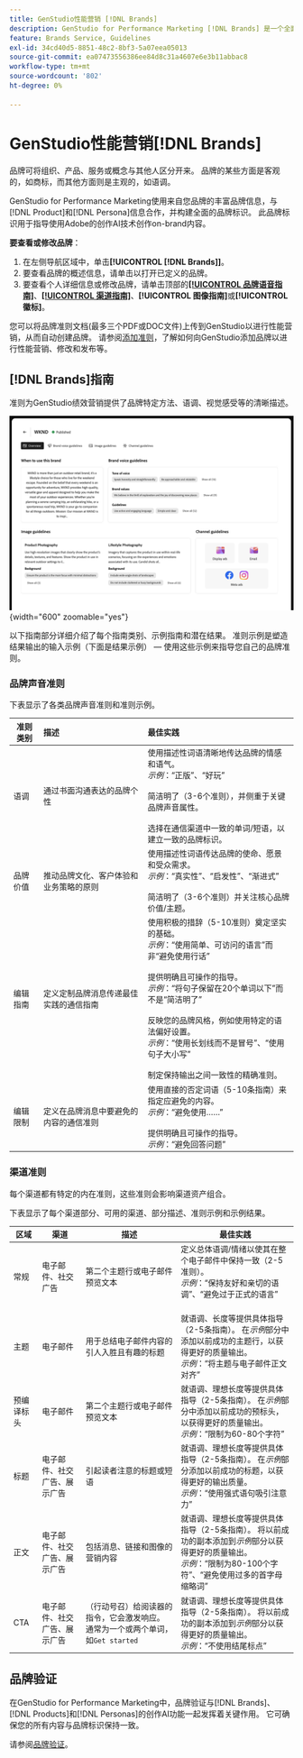 ```yaml
---
title: GenStudio性能营销 [!DNL Brands]
description: GenStudio for Performance Marketing [!DNL Brands] 是一个全面的品牌资源集合，包括营销文案、图像、体验等，可用于指导创建品牌一致的内容。
feature: Brands Service, Guidelines
exl-id: 34cd40d5-8851-48c2-8bf3-5a07eea05013
source-git-commit: ea07473556386ee84d8c31a4607e6e3b11abbac8
workflow-type: tm+mt
source-wordcount: '802'
ht-degree: 0%

---
```


# GenStudio性能营销[!DNL Brands]

品牌可将组织、产品、服务或概念与其他人区分开来。 品牌的某些方面是客观的，如商标，而其他方面则是主观的，如语调。

GenStudio for Performance Marketing使用来自您品牌的丰富品牌信息，与[!DNL Product]和[!DNL Persona]信息合作，并构建全面的品牌标识。 此品牌标识用于指导使用Adobe的创作AI技术创作on-brand内容。

**要查看或修改品牌**：

1. 在左侧导航区域中，单击&#x200B;**[!UICONTROL [!DNL Brands]]**。
1. 要查看品牌的概述信息，请单击以打开已定义的品牌。
1. 要查看个人详细信息或修改品牌，请单击顶部的[**[!UICONTROL 品牌语音指南]**](#brand-voice-guidelines)、[**[!UICONTROL 渠道指南]**](#channel-guidelines)、**[!UICONTROL 图像指南]**&#x200B;或&#x200B;**[!UICONTROL 徽标]**。

您可以将品牌准则文档(最多三个PDF或DOC文件)上传到GenStudio以进行性能营销，从而自动创建品牌。 请参阅[添加准则](add-guidelines.md)，了解如何向GenStudio添加品牌以进行性能营销、修改和发布等。

## [!DNL Brands]指南

准则为GenStudio绩效营销提供了品牌特定方法、语调、视觉感受等的清晰描述。

![品牌指南](/help/assets/brands.png){width="600" zoomable="yes"}

以下指南部分详细介绍了每个指南类别、示例指南和潜在结果。 准则示例是塑造结果输出的输入示例（下面是结果示例） — 使用这些示例来指导您自己的品牌准则。

### 品牌声音准则

下表显示了各类品牌声音准则和准则示例。

| 准则类别 | 描述 | 最佳实践 |
| ------------------| :---------- | :---------- |
| 语调 | 通过书面沟通表达的品牌个性 | 使用描述性词语清晰地传达品牌的情感和语气。 <br>_示例_：“正版”、“好玩”<br><br>简洁明了（3-6个准则），并侧重于关键品牌声音属性。<br><br>选择在通信渠道中一致的单词/短语，以建立一致的品牌标识。 |
| 品牌价值 | 推动品牌文化、客户体验和业务策略的原则 | 使用描述性词语传达品牌的使命、愿景和受众需求。 <br>_示例_：“真实性”、“启发性”、“渐进式”<br><br>简洁明了（3-6个准则）并关注核心品牌价值/主题。 |
| 编辑指南 | 定义定制品牌消息传递最佳实践的通信指南 | 使用积极的措辞（5-10准则）奠定坚实的基础。<br>_示例_：“使用简单、可访问的语言”而非“避免使用行话”<br><br>提供明确且可操作的指导。 <br>_示例_：“将句子保留在20个单词以下”而不是“简洁明了”<br><br>反映您的品牌风格，例如使用特定的语法偏好设置。 <br>_示例_：“使用长划线而不是冒号”、“使用句子大小写”<br><br>制定保持输出之间一致性的精确准则。 |
| 编辑限制 | 定义在品牌消息中要避免的内容的通信准则 | 使用直接的否定词语（5-10条指南）来指定应避免的内容。 <br>_示例_：“避免使用……”<br><br>提供明确且可操作的指导。 <br>_示例_：“避免回答问题” |

### 渠道准则

每个渠道都有特定的内在准则，这些准则会影响渠道资产组合。

下表显示了每个渠道部分、可用的渠道、部分描述、准则示例和示例结果。

| 区域 | 渠道 | 描述 | 最佳实践 |
| ------------------| --------- | --------- | -------- |
| 常规 | 电子邮件、社交广告 | 第二个主题行或电子邮件预览文本 | 定义总体语调/情绪以使其在整个电子邮件中保持一致（2-5准则）。<br>_示例_：“保持友好和亲切的语调”、“避免过于正式的语言”<br><br> |
| 主题 | 电子邮件 | 用于总结电子邮件内容的引人入胜且有趣的标题 | 就语调、长度等提供具体指导（2-5条指南）。 在&#x200B;_示例_&#x200B;部分中添加以前成功的主题行，以获得更好的质量输出。<br>_示例_：“将主题与电子邮件正文对齐” |
| 预编译标头 | 电子邮件 | 第二个主题行或电子邮件预览文本 | 就语调、理想长度等提供具体指导（2-5条指南）。 在&#x200B;_示例_&#x200B;部分中添加以前成功的预标头，以获得更好的质量输出。<br>_示例_：“限制为60-80个字符” |
| 标题 | 电子邮件、社交广告、展示广告 | 引起读者注意的标题或短语 | 就语调、理想长度等提供具体指导（2-5条指南）。 在&#x200B;_示例_&#x200B;部分添加以前成功的标题，以获得更好的输出质量。<br>_示例_：“使用强式语句吸引注意力” |
| 正文 | 电子邮件、社交广告、展示广告 | 包括消息、链接和图像的营销内容 | 就语调、理想长度等提供具体指导（2-5条指南）。 将以前成功的副本添加到&#x200B;_示例_&#x200B;部分以获得更好的质量输出。<br>_示例_：“限制为80-100个字符”、“避免使用过多的首字母缩略词” |
| CTA | 电子邮件、社交广告、展示广告 | （行动号召）给阅读器的指令，它会激发响应。 通常为一个或两个单词，如`Get started` | 就语调、理想长度等提供具体指导（2-5条指南）。 将以前成功的副本添加到&#x200B;_示例_&#x200B;部分以获得更好的质量输出。<br>_示例_：“不使用结尾标点” |

<!-- Not in M2.1 // ### Image guidelines

Images have certain inherent guidelines that influence image composition.

The following table shows each category of image guideline, description of the category, and example guideline entries.

You can create your own categories, like Photos, Product, or Illustration imagery, and provide detailed guidelines for each category.

| Guideline category    | Description | Guideline examples |
| ------------------ | :---------- | -------- |
|Composition    | Define objects, focal point, position, aspect ratio, framing, and depth-of-field | `Ensure images are visually punchy, Avoid dull colors/shading` |
| Background     | Set the stage by describing layouts, location, places | `Should be friendly and action-oriented` |
| Restrictions   | List requirements or avoidances | `Avoid political imagery or topics, Avoid black and gray imagery, Avoid images displaying extreme strife or stress` |
| Color and tone | Specify color or color theme, palette, color interpretation and accessibility | `Use bright and bold color palette, Ensure high contrast` |
| Lighting   | Describe how highlights and shadows affect different objects| `Use natural light, Avoid using shadows` |

![Image guidelines in GenStudio for Performance Marketing](/help/assets/image-guidelines.png){width="650" zoomable="yes"}

### Logos

Add logos to your brand in the **[!UICONTROL Logos]** tab.

![Logo guidelines in GenStudio for Performance Marketing](/help/assets/logos.png){width="650" zoomable="yes"} -->

## 品牌验证

在GenStudio for Performance Marketing中，品牌验证与[!DNL Brands]、[!DNL Products]和[!DNL Personas]的创作AI功能一起发挥着关键作用。 它可确保您的所有内容与品牌标识保持一致。

请参阅[品牌验证](/help/user-guide/guidelines/brand-validation.md)。
